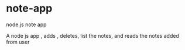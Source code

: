 # note-app
node.js note app

A node js app , adds , deletes, list the notes, and reads the notes added from user
